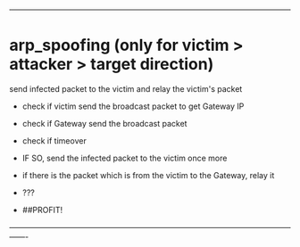 ————————————————————————————————————

arp_spoofing (only for victim > attacker > target direction)
============
send infected packet to the victim
and relay the victim's packet


+ check if victim send the broadcast packet to get Gateway IP
+ check if Gateway send the broadcast packet
+ check if timeover
+ IF SO, send the infected packet to the victim once more

+ if there is the packet which is from the victim to the Gateway, relay it
+ ???
+ ##PROFIT!

——————————————————————————————————————-

